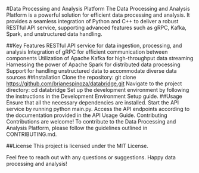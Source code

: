 #Data Processing and Analysis Platform
The Data Processing and Analysis Platform is a powerful solution for efficient data processing and analysis. It provides a seamless integration of Python and C++ to deliver a robust RESTful API service, supporting advanced features such as gRPC, Kafka, Spark, and unstructured data handling.

##Key Features
RESTful API service for data ingestion, processing, and analysis
Integration of gRPC for efficient communication between components
Utilization of Apache Kafka for high-throughput data streaming
Harnessing the power of Apache Spark for distributed data processing
Support for handling unstructured data to accommodate diverse data sources
##Installation
Clone the repository: git clone https://github.com/brianespinoza/databridge.git
Navigate to the project directory: cd databridge
Set up the development environment by following the instructions in the Development Environment Setup guide.
##Usage
Ensure that all the necessary dependencies are installed.
Start the API service by running python main.py.
Access the API endpoints according to the documentation provided in the API Usage Guide.
Contributing
Contributions are welcome! To contribute to the Data Processing and Analysis Platform, please follow the guidelines outlined in CONTRIBUTING.md.

##License
This project is licensed under the MIT License.

Feel free to reach out with any questions or suggestions. Happy data processing and analysis!

